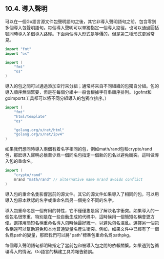 ## 10.4. 導入聲明

可以在一個Go語言源文件包聲明語句之後，其它非導入聲明語句之前，包含零到多個導入包聲明語句。每個導入聲明可以單獨指定一個導入路徑，也可以通過圓括號同時導入多個導入路徑。下面兩個導入形式是等價的，但是第二種形式更爲常見。

```Go
import "fmt"
import "os"

import (
	"fmt"
	"os"
)
```

導入的包之間可以通過添加空行來分組；通常將來自不同組織的包獨自分組。包的導入順序無關緊要，但是在每個分組中一般會根據字符串順序排列。（gofmt和goimports工具都可以將不同分組導入的包獨立排序。）

```Go
import (
	"fmt"
	"html/template"
	"os"

	"golang.org/x/net/html"
	"golang.org/x/net/ipv4"
)
```

如果我們想同時導入兩個有着名字相同的包，例如math/rand包和crypto/rand包，那麽導入聲明必鬚至少爲一個同名包指定一個新的包名以避免衝突。這叫做導入包的重命名。

```Go
import (
	"crypto/rand"
	mrand "math/rand" // alternative name mrand avoids conflict
)
```

導入包的重命名隻影響當前的源文件。其它的源文件如果導入了相同的包，可以用導入包原本默認的名字或重命名爲另一個完全不同的名字。

導入包重命名是一個有用的特性，它不僅僅隻是爲了解決名字衝突。如果導入的一個包名很笨重，特别是在一些自動生成的代碼中，這時候用一個簡短名稱會更方便。選擇用簡短名稱重命名導入包時候最好統一，以避免包名混亂。選擇另一個包名稱還可以幫助避免和本地普通變量名産生衝突。例如，如果文件中已經有了一個名爲path的變量，那麽我們可以將"path"標準包重命名爲pathpkg。

每個導入聲明語句都明確指定了當前包和被導入包之間的依賴關繫。如果遇到包循環導入的情況，Go語言的構建工具將報告錯誤。

